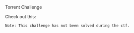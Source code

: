 Torrent Challenge

Check out this:
```
Note: This challenge has not been solved during the ctf.
```
